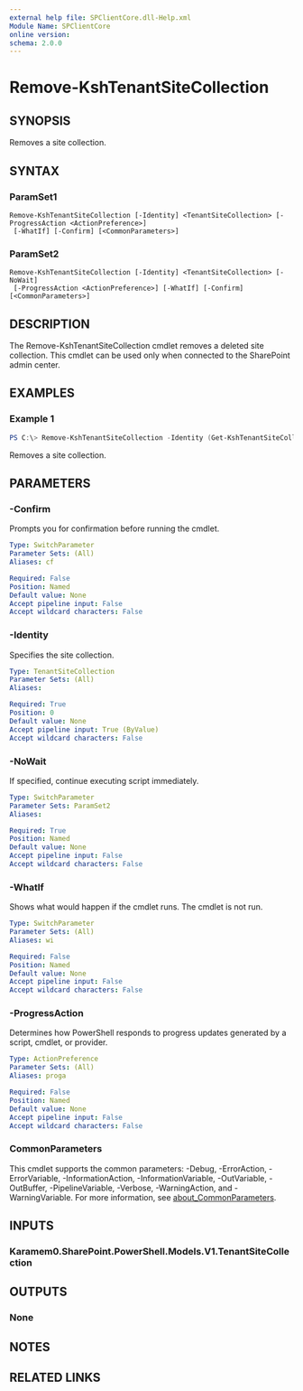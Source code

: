 ```yaml
---
external help file: SPClientCore.dll-Help.xml
Module Name: SPClientCore
online version:
schema: 2.0.0
---
```


# Remove-KshTenantSiteCollection

## SYNOPSIS
Removes a site collection.

## SYNTAX

### ParamSet1
```
Remove-KshTenantSiteCollection [-Identity] <TenantSiteCollection> [-ProgressAction <ActionPreference>]
 [-WhatIf] [-Confirm] [<CommonParameters>]
```

### ParamSet2
```
Remove-KshTenantSiteCollection [-Identity] <TenantSiteCollection> [-NoWait]
 [-ProgressAction <ActionPreference>] [-WhatIf] [-Confirm] [<CommonParameters>]
```

## DESCRIPTION
The Remove-KshTenantSiteCollection cmdlet removes a deleted site collection. This cmdlet can be used only when connected to the SharePoint admin center.

## EXAMPLES

### Example 1
```powershell
PS C:\> Remove-KshTenantSiteCollection -Identity (Get-KshTenantSiteCollection -SiteCollectionUrl 'https://example.sharepoint.com/sites/hub')
```

Removes a site collection.

## PARAMETERS

### -Confirm
Prompts you for confirmation before running the cmdlet.

```yaml
Type: SwitchParameter
Parameter Sets: (All)
Aliases: cf

Required: False
Position: Named
Default value: None
Accept pipeline input: False
Accept wildcard characters: False
```

### -Identity
Specifies the site collection.

```yaml
Type: TenantSiteCollection
Parameter Sets: (All)
Aliases:

Required: True
Position: 0
Default value: None
Accept pipeline input: True (ByValue)
Accept wildcard characters: False
```

### -NoWait
If specified, continue executing script immediately.

```yaml
Type: SwitchParameter
Parameter Sets: ParamSet2
Aliases:

Required: True
Position: Named
Default value: None
Accept pipeline input: False
Accept wildcard characters: False
```

### -WhatIf
Shows what would happen if the cmdlet runs. The cmdlet is not run.

```yaml
Type: SwitchParameter
Parameter Sets: (All)
Aliases: wi

Required: False
Position: Named
Default value: None
Accept pipeline input: False
Accept wildcard characters: False
```

### -ProgressAction
Determines how PowerShell responds to progress updates generated by a script, cmdlet, or provider.

```yaml
Type: ActionPreference
Parameter Sets: (All)
Aliases: proga

Required: False
Position: Named
Default value: None
Accept pipeline input: False
Accept wildcard characters: False
```

### CommonParameters
This cmdlet supports the common parameters: -Debug, -ErrorAction, -ErrorVariable, -InformationAction, -InformationVariable, -OutVariable, -OutBuffer, -PipelineVariable, -Verbose, -WarningAction, and -WarningVariable. For more information, see [about_CommonParameters](http://go.microsoft.com/fwlink/?LinkID=113216).

## INPUTS

### Karamem0.SharePoint.PowerShell.Models.V1.TenantSiteCollection

## OUTPUTS

### None

## NOTES

## RELATED LINKS

